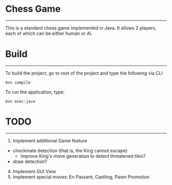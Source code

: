 
# Chess Game
---
This is a standard chess game implemented in Java.
It allows 2 players, each of which can be either human or AI.

# Build
---
To build the project, go to root of the project and type the following via CLI
```
mvn compile
```

To run the application, type:
```
mvn exec:java
```

# TODO
---
1. Implement additional Game feature
  - checkmate detection (that is, the King cannot escape)
    - Improve King's move generation to detect threatened tiles?
  - draw detection?
4. Implement GUI View
5. Implement special moves: En Passant, Castling, Pawn Promotion

